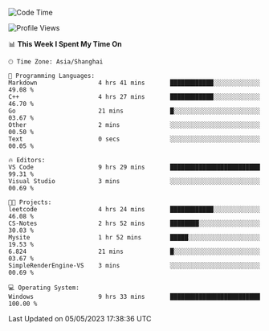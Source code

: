 <!--START_SECTION:waka-->
![Code Time](http://img.shields.io/badge/Code%20Time-906%20hrs%2035%20mins-blue)

![Profile Views](http://img.shields.io/badge/Profile%20Views-0-blue)

📊 **This Week I Spent My Time On** 

```text
🕑︎ Time Zone: Asia/Shanghai

💬 Programming Languages: 
Markdown                 4 hrs 41 mins       ████████████░░░░░░░░░░░░░   49.08 % 
C++                      4 hrs 27 mins       ████████████░░░░░░░░░░░░░   46.70 % 
Go                       21 mins             █░░░░░░░░░░░░░░░░░░░░░░░░   03.67 % 
Other                    2 mins              ░░░░░░░░░░░░░░░░░░░░░░░░░   00.50 % 
Text                     0 secs              ░░░░░░░░░░░░░░░░░░░░░░░░░   00.05 % 

🔥 Editors: 
VS Code                  9 hrs 29 mins       █████████████████████████   99.31 % 
Visual Studio            3 mins              ░░░░░░░░░░░░░░░░░░░░░░░░░   00.69 % 

🐱‍💻 Projects: 
leetcode                 4 hrs 24 mins       ████████████░░░░░░░░░░░░░   46.08 % 
CS-Notes                 2 hrs 52 mins       ████████░░░░░░░░░░░░░░░░░   30.03 % 
Mysite                   1 hr 52 mins        █████░░░░░░░░░░░░░░░░░░░░   19.53 % 
6.824                    21 mins             █░░░░░░░░░░░░░░░░░░░░░░░░   03.67 % 
SimpleRenderEngine-VS    3 mins              ░░░░░░░░░░░░░░░░░░░░░░░░░   00.69 % 

💻 Operating System: 
Windows                  9 hrs 33 mins       █████████████████████████   100.00 % 
```


 Last Updated on 05/05/2023 17:38:36 UTC
<!--END_SECTION:waka-->